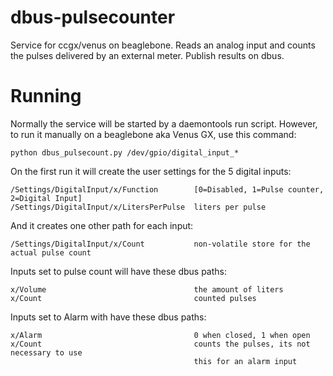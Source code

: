 # dbus-pulsecounter

Service for ccgx/venus on beaglebone. Reads an analog input and counts the
pulses delivered by an external meter. Publish results on dbus.

# Running

Normally the service will be started by a daemontools run script. However, to run
it manually on a beaglebone aka Venus GX, use this command:

    python dbus_pulsecount.py /dev/gpio/digital_input_*
    
On the first run it will create the user settings for the 5 digital inputs:

    /Settings/DigitalInput/x/Function        [0=Disabled, 1=Pulse counter, 2=Digital Input]
    /Settings/DigitalInput/x/LitersPerPulse  liters per pulse

And it creates one other path for each input:

    /Settings/DigitalInput/x/Count           non-volatile store for the actual pulse count

Inputs set to pulse count will have these dbus paths:

    x/Volume                                 the amount of liters
    x/Count                                  counted pulses
    
Inputs set to Alarm with have these dbus paths:

    x/Alarm                                  0 when closed, 1 when open
    x/Count                                  counts the pulses, its not necessary to use
                                             this for an alarm input

